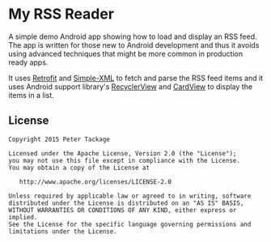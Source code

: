 My RSS Reader
========
A simple demo Android app showing how to load and display an RSS feed. The app is written for those
new to Android development and thus it avoids using advanced techniques that might be more common in production
 ready apps.

It uses [Retrofit](http://square.github.io/retrofit/) and [Simple-XML](http://simple.sourceforge.net/)
 to fetch and parse the RSS feed items and it uses Android support library's [RecyclerView](https://developer.android.com/reference/android/support/v7/widget/RecyclerView.html)
 and [CardView](https://developer.android.com/reference/android/support/v7/widget/CardView.html)
 to display the items in a list.

License
-------

    Copyright 2015 Peter Tackage

    Licensed under the Apache License, Version 2.0 (the "License");
    you may not use this file except in compliance with the License.
    You may obtain a copy of the License at

       http://www.apache.org/licenses/LICENSE-2.0

    Unless required by applicable law or agreed to in writing, software
    distributed under the License is distributed on an "AS IS" BASIS,
    WITHOUT WARRANTIES OR CONDITIONS OF ANY KIND, either express or implied.
    See the License for the specific language governing permissions and
    limitations under the License.